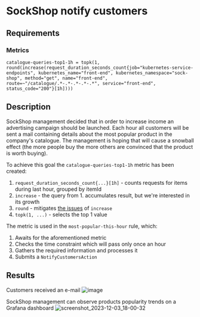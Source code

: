 # SockShop notify customers
## Requirements
### Metrics
```
catalogue-queries-top1-1h = topk(1, round(increase(request_duration_seconds_count{job="kubernetes-service-endpoints", kubernetes_name="front-end", kubernetes_namespace="sock-shop", method="get", name="front-end", route=~"/catalogue/.*-.*-.*-.*-.*", service="front-end", status_code="200"}[1h])))
```

## Description
SockShop management decided that in order to increase income an advertising campaign should be launched.
Each hour all customers will be sent a mail containing details about the most popular product in the company's catalogue.
The management is hoping that will cause a snowball effect (the more people buy the more others are convinced that the 
product is worth buying).

To achieve this goal the `catalogue-queries-top1-1h` metric has been created:
1. `request_duration_seconds_count{...}[1h]` - counts requests for items during last hour, grouped by itemId
2. `increase` - the query from 1. accumulates result, but we're interested in its growth
3. `round` - mitigates [the issues](https://stackoverflow.com/questions/70835778/understanding-increase-and-rate-used-on-http-server-requests-seconds-count-w) of `increase`
3. `topk(1, ...)` - selects the top 1 value

The metric is used in the `most-popular-this-hour` rule, which:
1. Awaits for the aforementioned metric
2. Checks the time constraint which will pass only once an hour
3. Gathers the required information and processes it
4. Submits a `NotifyCustomersAction`

## Results
Customers received an e-mail
![image](https://github.com/k8loud/demo/assets/29145519/85d57b57-171f-4ee7-b5e2-52be488da0aa)

SockShop management can observe products popularity trends on a Grafana dashboard
![screenshot_2023-12-03_18-00-32](https://github.com/k8loud/demo/assets/29145519/d03efa07-367b-4ddc-a970-82370097e603)
